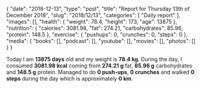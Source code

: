 {
    "date": "2018-12-13",
    "type": "post",
    "title": "Report for Thursday 13th of December 2018",
    "slug": "2018\/12\/13",
    "categories": [
        "Daily report"
    ],
    "images": [],
    "health": {
        "weight": 78.4,
        "height": 173,
        "age": 13875
    },
    "nutrition": {
        "calories": 3081.98,
        "fat": 274.21,
        "carbohydrates": 85.96,
        "protein": 148.5
    },
    "exercise": {
        "pushups": 0,
        "crunches": 0,
        "steps": 0
    },
    "media": {
        "books": [],
        "podcast": [],
        "youtube": [],
        "movies": [],
        "photos": []
    }
}

Today I am <strong>13875 days</strong> old and my weight is <strong>78.4 kg</strong>. During the day, I consumed <strong>3081.98 kcal</strong> coming from <strong>274.21 g</strong> fat, <strong>85.96 g</strong> carbohydrates and <strong>148.5 g</strong> protein. Managed to do <strong>0 push-ups</strong>, <strong>0 crunches</strong> and walked <strong>0 steps</strong> during the day which is approximately <strong>0 km</strong>.